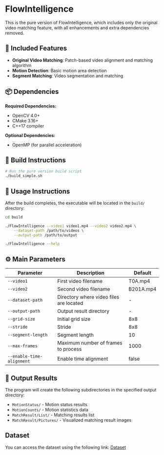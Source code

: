 # FlowIntelligence

This is the pure version of FlowIntelligence, which includes only the original video matching feature, with all enhancements and extra dependencies removed.

## 🎯 Included Features

- **Original Video Matching**: Patch-based video alignment and matching algorithm
- **Motion Detection**: Basic motion area detection
- **Segment Matching**: Video segmentation and matching

## 📦 Dependencies

**Required Dependencies:**
- OpenCV 4.0+
- CMake 3.16+
- C++17 compiler

**Optional Dependencies:**
- OpenMP (for parallel acceleration)

## 🔨 Build Instructions

```bash
# Run the pure version build script
./build_simple.sh
```

## 🚀 Usage Instructions

After the build completes, the executable will be located in the `build/` directory:

```bash
cd build

./FlowIntelligence --video1 video1.mp4 --video2 video2.mp4 \
    --dataset-path /path/to/videos \
    --output-path /path/to/output

./FlowIntelligence --help
```

## ⚙️ Main Parameters

| Parameter | Description | Default |
|-----------|-------------|---------|
| `--video1` | First video filename | T0A.mp4 |
| `--video2` | Second video filename | B201A.mp4 |
| `--dataset-path` | Directory where video files are located | - |
| `--output-path` | Output result directory | - |
| `--grid-size` | Initial grid size | 8x8 |
| `--stride` | Stride | 8x8 |
| `--segment-length` | Segment length | 10 |
| `--max-frames` | Maximum number of frames to process | 1000 |
| `--enable-time-alignment` | Enable time alignment | false |

## 📁 Output Results

The program will create the following subdirectories in the specified output directory:

- `MotionStatus/` - Motion status results
- `MotionCounts/` - Motion statistics data
- `MatchResult/List/` - Matching results list
- `MatchResult/Pictures/` - Visualized matching result images

## Dataset

You can access the dataset using the following link:
[Dataset](https://dx.doi.org/10.21227/a9yw-6190)